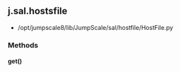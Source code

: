 <!-- toc -->
## j.sal.hostsfile

- /opt/jumpscale8/lib/JumpScale/sal/hostfile/HostFile.py

### Methods

#### get() 

